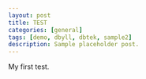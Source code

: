```yaml
---
layout: post
title: TEST
categories: [general]
tags: [demo, dbyll, dbtek, sample2]
description: Sample placeholder post.
---
```


My first test.
